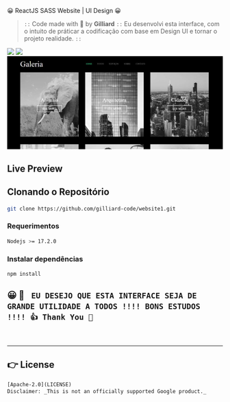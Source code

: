 😀 ReactJS SASS Website | UI Design 😀

> `::` Code made with 💓 by **Gilliard** `::`
> Eu desenvolvi esta interface, com o intuito de práticar a codificação com base em Design UI e tornar o projeto realidade. `::`

<div>
    <img src="https://sass-lang.com/assets/img/logos/logo-b6e1ef6e.svg" style="width: 100px" />
    <img src="https://logospng.org/download/react/logo-react-1024.png" style="width: 100px" />
</div>
<div>
    <img src="https://raw.githubusercontent.com/gilliard-fullstack/reactjs-sass-gallery/main/printscreen.jpg" />
</div>

## Live Preview

## Clonando o Repositório

```bash
git clone https://github.com/gilliard-code/website1.git
```

### Requerimentos

```bash
Nodejs >= 17.2.0
```

### Instalar dependências

```bash
npm install
```

## 😀 💓 ` EU DESEJO QUE ESTA INTERFACE SEJA DE GRANDE UTILIDADE A TODOS !!!! BONS ESTUDOS !!!! 👍 Thank You 🤝`

<br>

---

## 👉 License

```
[Apache-2.0](LICENSE)
Disclaimer: _This is not an officially supported Google product._
```
